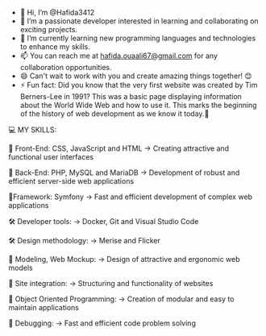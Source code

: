- 👋 Hi, I’m @Hafida3412
- 👀 I’m  a passionate developer interested in learning and collaborating on exciting projects.
- 🌱 I’m currently learning new programming languages and technologies to enhance my skills. 
- 📫 You can reach me at hafida.ouaali67@gmail.com for any collaboration opportunities.
- 😄 Can't wait to work with you and create amazing things together! 😊
- ⚡ Fun fact: Did you know that the very first website was created by Tim Berners-Lee in 1991?
  This was a basic page displaying information about the World Wide Web and how to use it.
  This marks the beginning of the history of web development as we know it today.🚀


  
💻 MY SKILLS:

📲 Front-End:
CSS, JavaScript and HTML 
-> Creating attractive and functional user interfaces

🔑 Back-End:
PHP, MySQL and MariaDB
-> Development of robust and efficient server-side web applications

🔎Framework:
Symfony 
-> Fast and efficient development of complex web applications

🛠️ Developer tools: -> Docker, Git and Visual Studio Code

🛠️ Design methodology: -> Merise and Flicker

🔧 Modeling, Web Mockup: -> Design of attractive and ergonomic web models

🔧 Site integration: -> Structuring and functionality of websites

🔧 Object Oriented Programming: -> Creation of modular and easy to maintain applications

🔧 Debugging: -> Fast and efficient code problem solving
